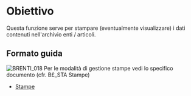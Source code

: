 # Obiettivo
Questa funzione serve per stampare (eventualmente visualizzare) i dati contenuti nell'archivio enti / articoli.

## Formato guida
![BRENTI_018](http://localhost:3000/immagini/MBDOC_OGG-P_BRES61/BRENTI_018.png)
Per le modalità di gestione stampe vedi lo specifico documento (cfr. B£_STA Stampe)
- [Stampe](Sorgenti/MB/DOC_OPE/B£_STA)
